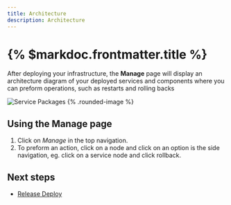```yaml
---
title: Architecture
description: Architecture
---
```


# {% $markdoc.frontmatter.title %}

After deploying your infrastructure, the **Manage** page will display an architecture diagram 
of your deployed services and components where you can preform operations, such as restarts and rolling backs

![Service Packages](/images/example-walkthrough/initial-manage.png) {%  .rounded-image  %}

## Using the Manage page
1. Click on *Manage* in the top navigation.
2. To preform an action, click on a node and click on an option is the side navigation, eg. click on a service node and click rollback.





## Next steps

- [Release Deploy](/release-deploy)
